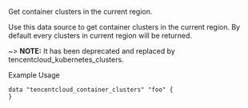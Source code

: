 Get container clusters in the current region.

Use this data source to get container clusters in the current region. By default every clusters in current region will be returned.

~> **NOTE:** It has been deprecated and replaced by tencentcloud_kubernetes_clusters.

Example Usage

```hcl
data "tencentcloud_container_clusters" "foo" {
}
```